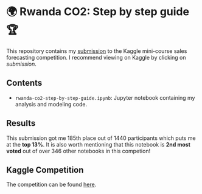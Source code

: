 # 🌍 Rwanda CO2: Step by step guide 🏆

This repository contains my [submission](https://www.kaggle.com/code/kacperrabczewski/rwanda-co2-step-by-step-guide) to the Kaggle mini-course sales forecasting competition. I recommend viewing on Kaggle by clicking on *submission*.

## Contents

- `rwanda-co2-step-by-step-guide.ipynb`: Jupyter notebook containing my analysis and modeling code.

## Results

This submission got me 185th place out of 1440 participants which puts me at the **top 13%**. It is also worth mentioning that this notebook is **2nd most voted** out of over 346 other notebooks in this competion!

## Kaggle Competition

The competition can be found [here](https://www.kaggle.com/competitions/playground-series-s3e20).
